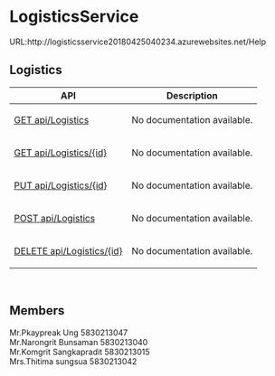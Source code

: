<h1>LogisticsService</h1>
URL:http://logisticsservice20180425040234.azurewebsites.net/Help<br/>
<h2 id="Logistics">Logistics</h2>
<table class="help-page-table">
    <thead>
        <tr><th>API</th><th>Description</th></tr>
    </thead>
    <tbody>
        <tr>
            <td class="api-name"><a href="/Help/Api/GET-api-Logistics">GET api/Logistics</a></td>
            <td class="api-documentation">
                <p>No documentation available.</p>
            </td>
        </tr>
        <tr>
            <td class="api-name"><a href="/Help/Api/GET-api-Logistics-id">GET api/Logistics/{id}</a></td>
            <td class="api-documentation">
                <p>No documentation available.</p>
            </td>
        </tr>
        <tr>
            <td class="api-name"><a href="/Help/Api/PUT-api-Logistics-id">PUT api/Logistics/{id}</a></td>
            <td class="api-documentation">
                <p>No documentation available.</p>
            </td>
        </tr>
        <tr>
            <td class="api-name"><a href="/Help/Api/POST-api-Logistics">POST api/Logistics</a></td>
            <td class="api-documentation">
                <p>No documentation available.</p>
            </td>
        </tr>
        <tr>
            <td class="api-name"><a href="/Help/Api/DELETE-api-Logistics-id">DELETE api/Logistics/{id}</a></td>
            <td class="api-documentation">
                <p>No documentation available.</p>
            </td>
        </tr>
    </tbody>
</table>

<br/>
<h2>Members</h2>
Mr.Pkaypreak Ung 5830213047</br> 
Mr.Narongrit Bunsaman 5830213040<br>
Mr.Komgrit Sangkapradit 5830213015</br> 
Mrs.Thitima sungsua 5830213042

